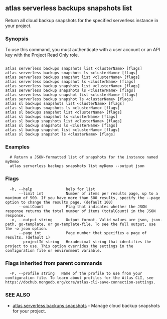 ## atlas serverless backups snapshots list

Return all cloud backup snapshots for the specified serverless instance in your project.


### Synopsis

To use this command, you must authenticate with a user account or an API key with the Project Read Only role.



```

atlas serverless backups snapshots list <clusterName> [flags]
atlas serverless backups snapshots ls <clusterName> [flags]
atlas serverless backups snapshot list <clusterName> [flags]
atlas serverless backups snapshot ls <clusterName> [flags]
atlas serverless backup snapshots list <clusterName> [flags]
atlas serverless backup snapshots ls <clusterName> [flags]
atlas serverless backup snapshot list <clusterName> [flags]
atlas serverless backup snapshot ls <clusterName> [flags]
atlas sl backups snapshots list <clusterName> [flags]
atlas sl backups snapshots ls <clusterName> [flags]
atlas sl backups snapshot list <clusterName> [flags]
atlas sl backups snapshot ls <clusterName> [flags]
atlas sl backup snapshots list <clusterName> [flags]
atlas sl backup snapshots ls <clusterName> [flags]
atlas sl backup snapshot list <clusterName> [flags]
atlas sl backup snapshot ls <clusterName> [flags]
```

### Examples

```
  # Return a JSON-formatted list of snapshots for the instance named myDemo 
  atlas serverless backups snapshots list myDemo --output json
```


### Flags

```
  -h, --help               help for list
      --limit int          Number of items per results page, up to a maximum of 500. If you have more than 500 results, specify the --page option to change the results page. (default 100)
      --omitCount          Flag that indicates whether the JSON response returns the total number of items (totalCount) in the JSON response.
  -o, --output string      Output format. Valid values are json, json-path, go-template, or go-template-file. To see the full output, use the -o json option.
      --page int           Page number that specifies a page of results. (default 1)
      --projectId string   Hexadecimal string that identifies the project to use. This option overrides the settings in the configuration file or environment variable.

```


### Flags inherited from parent commands

```
  -P, --profile string   Name of the profile to use from your configuration file. To learn about profiles for the Atlas CLI, see https://dochub.mongodb.org/core/atlas-cli-save-connection-settings.

```

### SEE ALSO


* [atlas serverless backups snapshots](atlas_serverless_backups_snapshots.md)	- Manage cloud backup snapshots for your project.



